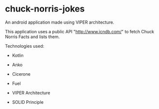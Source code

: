 # chuck-norris-jokes
An android application made using VIPER architecture.

This application uses a public API "http://www.icndb.com/" to fetch Chuck Norris Facts and lists them.

Technologies used:

- Kotlin

- Anko

- Cicerone

- Fuel

- VIPER Architecture

- SOLID Principle
